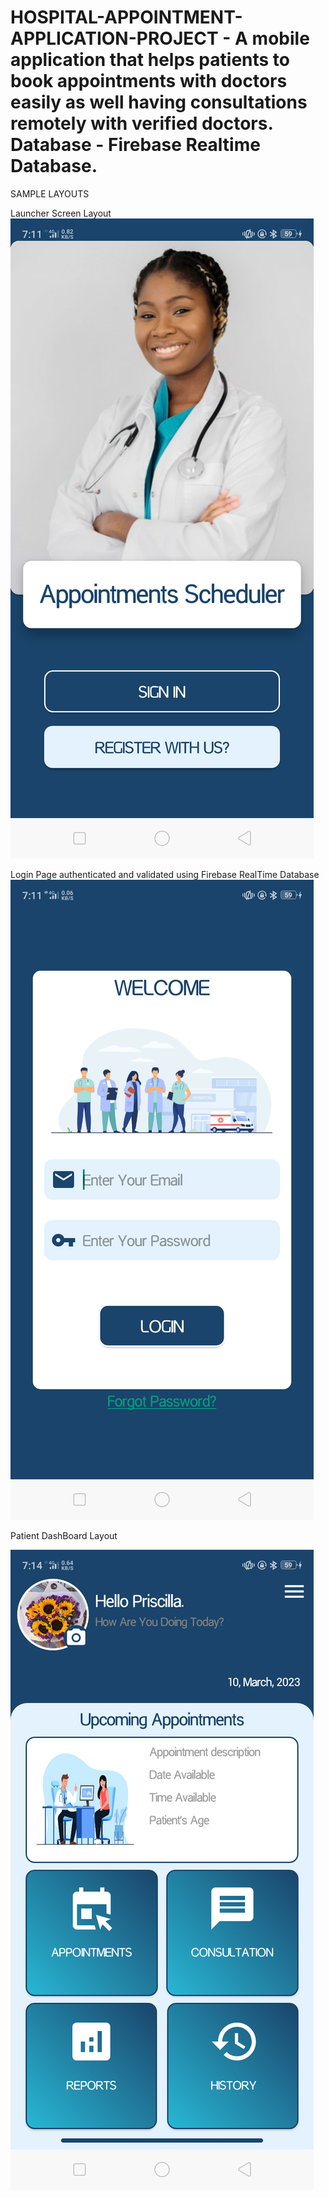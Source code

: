 # HOSPITAL-APPOINTMENT-APPLICATION-PROJECT - A mobile application that helps patients to book appointments with doctors easily as well having consultations remotely with verified doctors. Database - Firebase Realtime Database.
 
 
 SAMPLE LAYOUTS
 
 Launcher Screen Layout
![Launcher Screen](https://github.com/Dalton-47/HOSPITAL-APPOINTMENT-APPLICATION-PROJECT/blob/master/image_one.png)

Login Page authenticated and validated using Firebase RealTime Database
![Launcher Screen](https://github.com/Dalton-47/HOSPITAL-APPOINTMENT-APPLICATION-PROJECT/blob/master/image_two.png)

Patient DashBoard Layout

![Launcher Screen](https://github.com/Dalton-47/HOSPITAL-APPOINTMENT-APPLICATION-PROJECT/blob/master/image_three.png)
